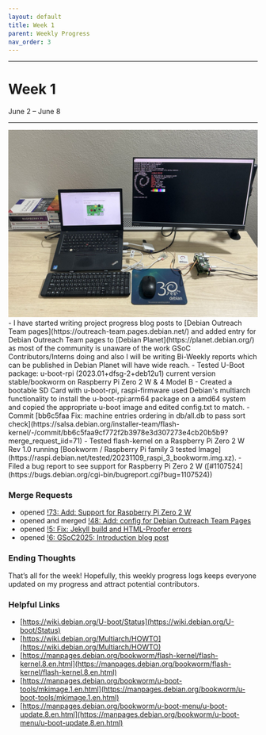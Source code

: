 ```yaml
---
layout: default
title: Week 1
parent: Weekly Progress
nav_order: 3
---
```

---
# Week 1
June 2 – June 8

---

<img src="/assets/images/setup.png" alt="Setup Image" />
- I have started writing project progress blog posts to [Debian Outreach Team pages](https://outreach-team.pages.debian.net/) and added entry for Debian Outreach Team pages to [Debian Planet](https://planet.debian.org/) as most of the community is unaware of the work GSoC Contributors/Interns doing and also I will be writing Bi-Weekly reports which can be published in Debian Planet will have wide reach.
- Tested U-Boot package: u-boot-rpi (2023.01+dfsg-2+deb12u1) current version stable/bookworm on  Raspberry Pi Zero 2 W & 4 Model B
   -  Created a bootable SD Card with u-boot-rpi, raspi-firmware used Debian's multiarch functionality to install the u-boot-rpi:arm64 package on a amd64 system and copied the appropriate u-boot image and edited config.txt to match.
- Commit [bb6c5faa Fix: machine entries ordering in db/all.db to pass sort check](https://salsa.debian.org/installer-team/flash-kernel/-/commit/bb6c5faa9cf772f2b3978e3d307273e4cb20b5b9?merge_request_iid=71)
- Tested flash-kernel on a Raspberry Pi Zero 2 W Rev 1.0 running [Bookworm / Raspberry Pi family 3 tested Image](https://raspi.debian.net/tested/20231109_raspi_3_bookworm.img.xz). 
- Filed a bug report to see support for Raspberry Pi Zero 2 W ([#1107524](https://bugs.debian.org/cgi-bin/bugreport.cgi?bug=1107524))



### Merge Requests

- opened [!73: Add: Support for Raspberry Pi Zero 2 W](https://salsa.debian.org/installer-team/flash-kernel/-/merge_requests/73) 
- opened and merged [!48: Add: config for Debian Outreach Team Pages](https://salsa.debian.org/planet-team/config/-/merge_requests/48)
- opened [!5: Fix: Jekyll build and HTML-Proofer errors](https://salsa.debian.org/outreach-team/outreach-team.pages.debian.net/-/merge_requests/5)
- opened [!6:  GSoC2025: Introduction blog post](https://salsa.debian.org/outreach-team/outreach-team.pages.debian.net/-/merge_requests/6)


### Ending Thoughts

That’s all for the week! Hopefully, this weekly progress logs keeps everyone updated on my progress and attract potential contributors.

### Helpful Links
- [https://wiki.debian.org/U-boot/Status](https://wiki.debian.org/U-boot/Status)
- [https://wiki.debian.org/Multiarch/HOWTO](https://wiki.debian.org/Multiarch/HOWTO)
- [https://manpages.debian.org/bookworm/flash-kernel/flash-kernel.8.en.html](https://manpages.debian.org/bookworm/flash-kernel/flash-kernel.8.en.html)
- [https://manpages.debian.org/bookworm/u-boot-tools/mkimage.1.en.html](https://manpages.debian.org/bookworm/u-boot-tools/mkimage.1.en.html)
- [https://manpages.debian.org/bookworm/u-boot-menu/u-boot-update.8.en.html](https://manpages.debian.org/bookworm/u-boot-menu/u-boot-update.8.en.html)


